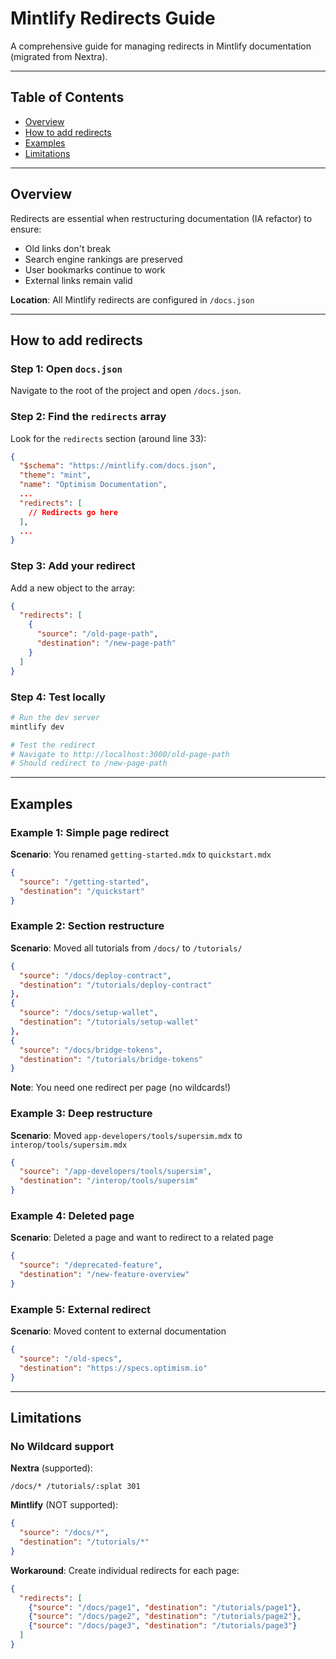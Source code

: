 # Mintlify Redirects Guide

A comprehensive guide for managing redirects in Mintlify documentation (migrated from Nextra).

---

## Table of Contents

- [Overview](#overview)
- [How to add redirects](#how-to-add-redirects)
- [Examples](#examples)
- [Limitations](#limitations)

---

## Overview

Redirects are essential when restructuring documentation (IA refactor) to ensure:
- Old links don't break
- Search engine rankings are preserved
- User bookmarks continue to work
- External links remain valid

**Location**: All Mintlify redirects are configured in `/docs.json`

---

## How to add redirects

### Step 1: Open `docs.json`

Navigate to the root of the project and open `/docs.json`.

### Step 2: Find the `redirects` array

Look for the `redirects` section (around line 33):

```json
{
  "$schema": "https://mintlify.com/docs.json",
  "theme": "mint",
  "name": "Optimism Documentation",
  ...
  "redirects": [
    // Redirects go here
  ],
  ...
}
```

### Step 3: Add your redirect

Add a new object to the array:

```json
{
  "redirects": [
    {
      "source": "/old-page-path",
      "destination": "/new-page-path"
    }
  ]
}
```

### Step 4: Test locally

```bash
# Run the dev server
mintlify dev

# Test the redirect
# Navigate to http://localhost:3000/old-page-path
# Should redirect to /new-page-path
```

---

## Examples

### Example 1: Simple page redirect

**Scenario**: You renamed `getting-started.mdx` to `quickstart.mdx`

```json
{
  "source": "/getting-started",
  "destination": "/quickstart"
}
```

### Example 2: Section restructure

**Scenario**: Moved all tutorials from `/docs/` to `/tutorials/`

```json
{
  "source": "/docs/deploy-contract",
  "destination": "/tutorials/deploy-contract"
},
{
  "source": "/docs/setup-wallet",
  "destination": "/tutorials/setup-wallet"
},
{
  "source": "/docs/bridge-tokens",
  "destination": "/tutorials/bridge-tokens"
}
```

**Note**: You need one redirect per page (no wildcards!)

### Example 3: Deep restructure

**Scenario**: Moved `app-developers/tools/supersim.mdx` to `interop/tools/supersim.mdx`

```json
{
  "source": "/app-developers/tools/supersim",
  "destination": "/interop/tools/supersim"
}
```

### Example 4: Deleted page

**Scenario**: Deleted a page and want to redirect to a related page

```json
{
  "source": "/deprecated-feature",
  "destination": "/new-feature-overview"
}
```

### Example 5: External redirect

**Scenario**: Moved content to external documentation

```json
{
  "source": "/old-specs",
  "destination": "https://specs.optimism.io"
}
```

---

## Limitations

### No Wildcard support

**Nextra** (supported):
```
/docs/* /tutorials/:splat 301
```

**Mintlify** (NOT supported):
```json
{
  "source": "/docs/*",
  "destination": "/tutorials/*"
}
```

**Workaround**: Create individual redirects for each page:

```json
{
  "redirects": [
    {"source": "/docs/page1", "destination": "/tutorials/page1"},
    {"source": "/docs/page2", "destination": "/tutorials/page2"},
    {"source": "/docs/page3", "destination": "/tutorials/page3"}
  ]
}
```

